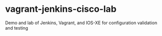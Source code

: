 # vagrant-jenkins-cisco-lab
Demo and lab of Jenkins, Vagrant, and IOS-XE for configuration validation and testing
